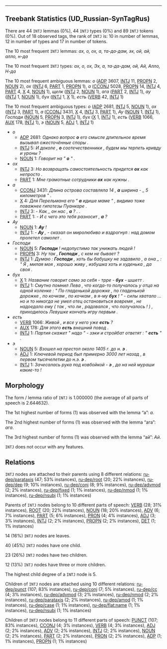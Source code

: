 

--------------------------------------------------------------------------------

## Treebank Statistics (UD_Russian-SynTagRus)

There are 44 `INTJ` lemmas (0%), 44 `INTJ` types (0%) and 89 `INTJ` tokens (0%).
Out of 18 observed tags, the rank of `INTJ` is: 10 in number of lemmas, 12 in number of types and 17 in number of tokens.

The 10 most frequent `INTJ` lemmas: <em>ах, о, ох, а, та-да-дам, эх, ой, ай, алло, н-да</em>

The 10 most frequent `INTJ` types:  <em>ах, о, ох, Эх, а, та-да-дам, ой, Ай, Алло, Н-да</em>

The 10 most frequent ambiguous lemmas: <em>о</em> ([ADP]() 3607, [INTJ]() 11, [PROPN]() 2, [NOUN]() 2), <em>ох</em> ([INTJ]() 6, [PART]() 1, [PROPN]() 1), <em>а</em> ([CCONJ]() 5028, [PROPN]() 14, [INTJ]() 4, [PART]() 4, [X]() 4, [NOUN]() 1), <em>щелк</em> ([INTJ]() 2, [NOUN]() 1), <em>ага</em> ([PART]() 2, [INTJ]() 1), <em>ау</em> ([INTJ]() 1, [NOUN]() 1), <em>бух</em> ([INTJ]() 1, [X]() 1), <em>есть</em> ([VERB]() 42, [INTJ]() 1)

The 10 most frequent ambiguous types:  <em>о</em> ([ADP]() 2681, [INTJ]() 5, [NOUN]() 1), <em>ох</em> ([INTJ]() 3, [PART]() 1), <em>а</em> ([CCONJ]() 3431, [X]() 4, [INTJ]() 3, [PART]() 1), <em>Ау</em> ([NOUN]() 1, [INTJ]() 1), <em>Господи</em> ([NOUN]() 5, [PROPN]() 3, [INTJ]() 1), <em>бух</em> ([X]() 1, [INTJ]() 1), <em>есть</em> ([VERB]() 1066, [AUX]() 178, [INTJ]() 1), <em>э</em> ([NOUN]() 5, [ADJ]() 1, [INTJ]() 1)


* <em>о</em>
  * [ADP]() 2681: <em>Однако вопрос <b>о</b> его смысле длительное время вызывал ожесточённые споры .</em>
  * [INTJ]() 5: <em>И доколе , <b>о</b> соотечественники , будем мы терпеть кривду и уроны ?</em>
  * [NOUN]() 1: <em>Говорит на " <b>о</b> " .</em>
* <em>ох</em>
  * [INTJ]() 3: <em>Но возвращать самостоятельность придется <b>ох</b> как непросто .</em>
  * [PART]() 1: <em>Мне грамотные сотрудники <b>ох</b> как нужны .</em>
* <em>а</em>
  * [CCONJ]() 3431: <em>Длина острова составляла 14 , <b>а</b> ширина - _ 5 километров " .</em>
  * [X]() 4: <em>Для Перельмана его " <b>а</b> идише маме " , видимо тоже поважнее гипотезы Пуанкаре .</em>
  * [INTJ]() 3: <em>- Как _ он нас , <b>а</b> ? . .</em>
  * [PART]() 1: <em>- И с чего это тебя разносит , <b>а</b> ?</em>
* <em>Ау</em>
  * [NOUN]() 1: <em><b>Ау</b> !</em>
  * [INTJ]() 1: <em>- <b>Ау</b> , - сказал он миролюбиво и вздрогнул : над домом пролетел самолет .</em>
* <em>Господи</em>
  * [NOUN]() 5: <em><b>Господи</b> ! недопустимо так унижать людей !</em>
  * [PROPN]() 3: <em>Ну так , <b>Господи</b> , с кем не бывает ?</em>
  * [INTJ]() 1: <em>Думаю : <b>Господи</b> , хоть бы бабушку не задавило , а она _ : " Я , милая моя , хорошо живу , избушка хоть и худенька , да своя .</em>
* <em>бух</em>
  * [X]() 1: <em>Название говорит само за себя - трре - <b>бух</b> - шшетт .</em>
  * [INTJ]() 1: <em>Смутно помнил Лева , что когда-то получалось у отца на одной коленке : " По гладенькой дорожке , по гладенькой дорожке , по кочкам , по кочкам , в я-му <b>бух</b> ! " - силы хватало … но и то никогда не умел отец остановиться вовремя , не надоедало ему ( так , что ли , радовался , что получалось ! ) , приходилось Левушке кончать игру первым .</em>
* <em>есть</em>
  * [VERB]() 1066: <em>Живой , и все у него уже <b>есть</b> ?</em>
  * [AUX]() 178: <em>Для этого <b>есть</b> внешний повод .</em>
  * [INTJ]() 1: <em>Партия скажет " надо " - зэки и стройбат ответят : " <b>есть</b> " .</em>
* <em>э</em>
  * [NOUN]() 5: <em>Взошел на престол около 1405 г. до н. <b>э</b> .</em>
  * [ADJ]() 1: <em>Ключевой период был примерно 3000 лет назад , в первом тысячелетии до н.э. <b>э</b> .</em>
  * [INTJ]() 1: <em>Зачесалась рука под ковбойкой - <b>э</b> , да на ней мураши какие-то !</em>

## Morphology

The form / lemma ratio of `INTJ` is 1.000000 (the average of all parts of speech is 2.644632).

The 1st highest number of forms (1) was observed with the lemma “а”: <em>а</em>.

The 2nd highest number of forms (1) was observed with the lemma “ага”: <em>ага</em>.

The 3rd highest number of forms (1) was observed with the lemma “ай”: <em>Ай</em>.

`INTJ` does not occur with any features.


## Relations

`INTJ` nodes are attached to their parents using 8 different relations: [ru-dep/parataxis]() (47; 53% instances), [ru-dep/root]() (20; 22% instances), [ru-dep/dep]() (9; 10% instances), [ru-dep/conj]() (8; 9% instances), [ru-dep/advmod]() (2; 2% instances), [ru-dep/fixed]() (1; 1% instances), [ru-dep/nmod]() (1; 1% instances), [ru-dep/nsubj]() (1; 1% instances)

Parents of `INTJ` nodes belong to 10 different parts of speech: [VERB]() (28; 31% instances), [ROOT]() (20; 22% instances), [NOUN]() (18; 20% instances), [ADV]() (6; 7% instances), [PART]() (5; 6% instances), [PRON]() (4; 4% instances), [ADJ]() (3; 3% instances), [INTJ]() (2; 2% instances), [PROPN]() (2; 2% instances), [DET]() (1; 1% instances)

14 (16%) `INTJ` nodes are leaves.

40 (45%) `INTJ` nodes have one child.

23 (26%) `INTJ` nodes have two children.

12 (13%) `INTJ` nodes have three or more children.

The highest child degree of a `INTJ` node is 5.

Children of `INTJ` nodes are attached using 10 different relations: [ru-dep/punct]() (107; 83% instances), [ru-dep/conj]() (7; 5% instances), [ru-dep/cc]() (4; 3% instances), [ru-dep/advmod]() (3; 2% instances), [ru-dep/nmod]() (2; 2% instances), [ru-dep/parataxis]() (2; 2% instances), [ru-dep/amod]() (1; 1% instances), [ru-dep/case]() (1; 1% instances), [ru-dep/flat:name]() (1; 1% instances), [ru-dep/nsubj]() (1; 1% instances)

Children of `INTJ` nodes belong to 11 different parts of speech: [PUNCT]() (107; 83% instances), [CCONJ]() (4; 3% instances), [VERB]() (4; 3% instances), [ADJ]() (2; 2% instances), [ADV]() (2; 2% instances), [INTJ]() (2; 2% instances), [NOUN]() (2; 2% instances), [PART]() (2; 2% instances), [PRON]() (2; 2% instances), [ADP]() (1; 1% instances), [PROPN]() (1; 1% instances)

